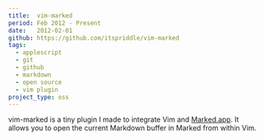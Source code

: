 ```yaml
---
title:  vim-marked
period: Feb 2012 - Present
date:   2012-02-01
github: https://github.com/itspriddle/vim-marked
tags:
  - applescript
  - git
  - github
  - markdown
  - open source
  - vim plugin
project_type: oss
---
```


vim-marked is a tiny plugin I made to integrate Vim and [Marked.app][]. It
allows you to open the current Markdown buffer in Marked from within Vim.

[Marked.app]: http://marked2app.com/
